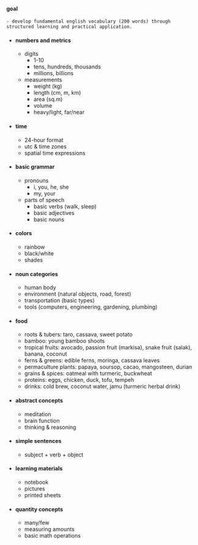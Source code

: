#### goal
	- develop fundamental english vocabulary (200 words) through structured learning and practical application.
- #### numbers and metrics
	- digits
		- 1-10
		- tens, hundreds, thousands
		- millions, billions
	- measurements
		- weight (kg)
		- length (cm, m, km)
		- area (sq.m)
		- volume
		- heavy/light, far/near
- #### time
	- 24-hour format
	- utc & time zones
	- spatial time expressions
- #### basic grammar
	- pronouns
		- i, you, he, she
		- my, your
	- parts of speech
		- basic verbs (walk, sleep)
		- basic adjectives
		- basic nouns
- #### colors
	- rainbow
	- black/white
	- shades
- #### noun categories
	- human body
	- environment (natural objects, road, forest)
	- transportation (basic types)
	- tools (computers, engineering, gardening, plumbing)
- #### food
	- roots & tubers: taro, cassava, sweet potato
	- bamboo: young bamboo shoots
	- tropical fruits: avocado, passion fruit (markisa), snake fruit (salak), banana, coconut
	- ferns & greens: edible ferns, moringa, cassava leaves
	- permaculture plants: papaya, soursop, cacao, mangosteen, durian
	- grains & spices: oatmeal with turmeric, buckwheat
	- proteins: eggs, chicken, duck, tofu, tempeh
	- drinks: cold brew, coconut water, jamu (turmeric herbal drink)
- #### abstract concepts
	- meditation
	- brain function
	- thinking & reasoning
- #### simple sentences
	- subject + verb + object
- #### learning materials
	- notebook
	- pictures
	- printed sheets
- #### quantity concepts
	- many/few
	- measuring amounts
	- basic math operations